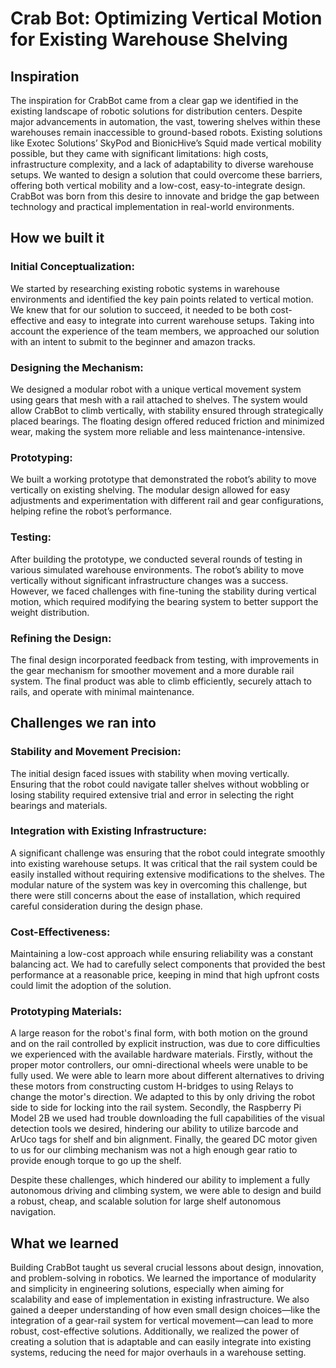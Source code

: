 # Crab Bot: Optimizing Vertical Motion for Existing Warehouse Shelving

## Inspiration
The inspiration for CrabBot came from a clear gap we identified in the existing landscape of robotic solutions for distribution centers. Despite major advancements in automation, the vast, towering shelves within these warehouses remain inaccessible to ground-based robots. Existing solutions like Exotec Solutions’ SkyPod and BionicHive’s Squid made vertical mobility possible, but they came with significant limitations: high costs, infrastructure complexity, and a lack of adaptability to diverse warehouse setups. We wanted to design a solution that could overcome these barriers, offering both vertical mobility and a low-cost, easy-to-integrate design. CrabBot was born from this desire to innovate and bridge the gap between technology and practical implementation in real-world environments.

## How we built it

### Initial Conceptualization:
We started by researching existing robotic systems in warehouse environments and identified the key pain points related to vertical motion. We knew that for our solution to succeed, it needed to be both cost-effective and easy to integrate into current warehouse setups. Taking into account the experience of the team members, we approached our solution with an intent to submit to the beginner and amazon tracks.

### Designing the Mechanism:
We designed a modular robot with a unique vertical movement system using gears that mesh with a rail attached to shelves. The system would allow CrabBot to climb vertically, with stability ensured through strategically placed bearings. The floating design offered reduced friction and minimized wear, making the system more reliable and less maintenance-intensive.

### Prototyping:
We built a working prototype that demonstrated the robot’s ability to move vertically on existing shelving. The modular design allowed for easy adjustments and experimentation with different rail and gear configurations, helping refine the robot’s performance.

### Testing:
After building the prototype, we conducted several rounds of testing in various simulated warehouse environments. The robot’s ability to move vertically without significant infrastructure changes was a success. However, we faced challenges with fine-tuning the stability during vertical motion, which required modifying the bearing system to better support the weight distribution.

### Refining the Design:
The final design incorporated feedback from testing, with improvements in the gear mechanism for smoother movement and a more durable rail system. The final product was able to climb efficiently, securely attach to rails, and operate with minimal maintenance.

## Challenges we ran into

### Stability and Movement Precision:
The initial design faced issues with stability when moving vertically. Ensuring that the robot could navigate taller shelves without wobbling or losing stability required extensive trial and error in selecting the right bearings and materials.

### Integration with Existing Infrastructure:
A significant challenge was ensuring that the robot could integrate smoothly into existing warehouse setups. It was critical that the rail system could be easily installed without requiring extensive modifications to the shelves. The modular nature of the system was key in overcoming this challenge, but there were still concerns about the ease of installation, which required careful consideration during the design phase.

### Cost-Effectiveness:
Maintaining a low-cost approach while ensuring reliability was a constant balancing act. We had to carefully select components that provided the best performance at a reasonable price, keeping in mind that high upfront costs could limit the adoption of the solution.

### Prototyping Materials:
A large reason for the robot's final form, with both motion on the ground and on the rail controlled by explicit instruction, was due to core difficulties we experienced with the available hardware materials. Firstly, without the proper motor controllers, our omni-directional wheels were unable to be fully used. We were able to learn more about different alternatives to driving these motors from constructing custom H-bridges to using Relays to change the motor's direction. We adapted to this by only driving the robot side to side for  locking into the rail system. Secondly, the Raspberry Pi Model 2B we used had trouble downloading the full capabilities of the visual detection tools we desired, hindering our ability to utilize barcode and ArUco tags for shelf and bin alignment. Finally, the geared DC motor given to us for our climbing mechanism was not a high enough gear ratio to provide enough torque to go up the shelf. 

Despite these challenges, which hindered our ability to implement a fully autonomous driving and climbing system, we were able to design and build a robust, cheap, and scalable solution for large shelf autonomous navigation.

## What we learned
Building CrabBot taught us several crucial lessons about design, innovation, and problem-solving in robotics. We learned the importance of modularity and simplicity in engineering solutions, especially when aiming for scalability and ease of implementation in existing infrastructure. We also gained a deeper understanding of how even small design choices—like the integration of a gear-rail system for vertical movement—can lead to more robust, cost-effective solutions. Additionally, we realized the power of creating a solution that is adaptable and can easily integrate into existing systems, reducing the need for major overhauls in a warehouse setting.
